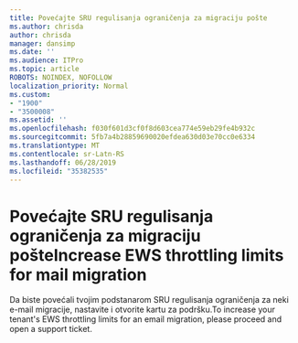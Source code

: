 ```yaml
---
title: Povećajte SRU regulisanja ograničenja za migraciju pošte
ms.author: chrisda
author: chrisda
manager: dansimp
ms.date: ''
ms.audience: ITPro
ms.topic: article
ROBOTS: NOINDEX, NOFOLLOW
localization_priority: Normal
ms.custom:
- "1900"
- "3500008"
ms.assetid: ''
ms.openlocfilehash: f030f601d3cf0f8d603cea774e59eb29fe4b932c
ms.sourcegitcommit: 5fb7a4b28859690020efdea630d03e70cc0e6334
ms.translationtype: MT
ms.contentlocale: sr-Latn-RS
ms.lasthandoff: 06/28/2019
ms.locfileid: "35382535"
---
```

# <a name="increase-ews-throttling-limits-for-mail-migration"></a><span data-ttu-id="5cca6-102">Povećajte SRU regulisanja ograničenja za migraciju pošte</span><span class="sxs-lookup"><span data-stu-id="5cca6-102">Increase EWS throttling limits for mail migration</span></span>

<span data-ttu-id="5cca6-103">Da biste povećali tvojim podstanarom SRU regulisanja ograničenja za neki e-mail migracije, nastavite i otvorite kartu za podršku.</span><span class="sxs-lookup"><span data-stu-id="5cca6-103">To increase your tenant's EWS throttling limits for an email migration, please proceed and open a support ticket.</span></span>
